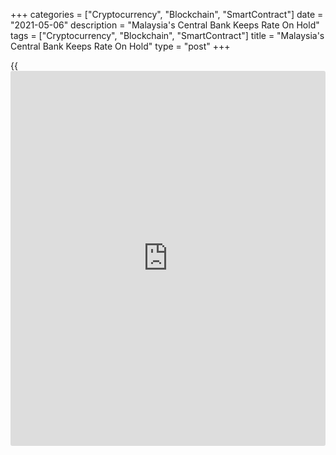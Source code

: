 +++
categories = ["Cryptocurrency", "Blockchain", "SmartContract"]
date = "2021-05-06"
description = "Malaysia's Central Bank Keeps Rate On Hold"
tags = ["Cryptocurrency", "Blockchain", "SmartContract"]
title = "Malaysia's Central Bank Keeps Rate On Hold"
type = "post"
+++

{{<iframe id="large-banner" src="https://www.bounty.group/#slide=2.0" width="100%" height="600" scrolling="no" style="border: 0px solid rgb(216, 221, 230); border-radius: 3px;">}}

Malaysia's central bank decided to keep the rate unchanged as
[policy](https://www.fintechee.com/policy/)makers said the current stance is appropriate and accommodative.

The Monetary Policy Committee of Bank Negara Malaysia decided to
maintain the overnight [policy](https://www.fintechee.com/policy/) rate at 1.75 percent, as expected.

The committee repeated that it is committed to utilize its [policy](https://www.fintechee.com/policy/) levers
as appropriate to foster enabling conditions for a sustainable economic
recovery.

Inflation is forecast to spike in the second quarter of 2021 due to the
lower base from the low domestic retail fuel prices in the same period
of 2020. Inflation is projected to average higher between 2.5 percent
and 4.0 percent in 2021, primarily due to the cost-push factor of higher
global oil prices.

The economic growth trajectory is projected to improve, driven by the
stronger recovery in global demand and increased public and private
sector expenditure amid continued support from [policy](https://www.fintechee.com/policy/) measures.

However, the bank cautioned that growth outlook remains subject to
downside risks, stemming mainly from ongoing uncertainties surrounding
the pandemic, and potential challenges that might affect the roll-out of
vaccines both globally and domestically.

The central bank decision to keep the rate unchanged today despite the
worsening economic outlook means any further loosening is unlikely, Alex
Holmes, an economist at Capital Economics, said.

But with the recovery set to be slow and fitful, BNM is likely to leave
interest rates at their current low until at least the end of 2022, the
economist added.

For comments and feedback [contact](https://www.playgroundfx.com/contact/): editorial@rtt[news](https://www.letsplayfx.com/blog/forex-news-website/).com

[Economic News][1]

 **What parts of the world are seeing the best (and worst) economic
performances lately? Click[here][2] to check out our [Econ Scorecard][2]
and find out! See up-to-the-moment [ranking](https://www.playgroundfx.com/blog/crypto-exchange-ranking/)s for the best and worst
performers in [GDP][3], [unemployment rate][4], [inflation][5] and much
more.**

   1. www.rtt[news](https://www.letsplayfx.com/blog/forex-news-website/).com/Content/EconomicNews.aspx
   2. www.rtt[news](https://www.letsplayfx.com/blog/forex-news-website/).com/economic-scorecard/world-rank/industrial-production/highest-performance.aspx
   3. www.rtt[news](https://www.letsplayfx.com/blog/forex-news-website/).com/economic-scorecard/world-rank/GDP/highest-performance.aspx
   4. www.rtt[news](https://www.letsplayfx.com/blog/forex-news-website/).com/economic-scorecard/world-rank/unemployment-rate/lowest-performance.aspx
   5. www.rtt[news](https://www.letsplayfx.com/blog/forex-news-website/).com/economic-scorecard/world-rank/CPI/highest-performance.aspx